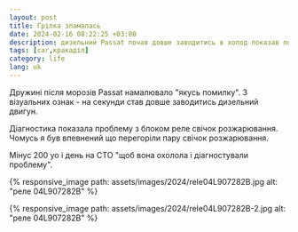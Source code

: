 ```yaml
---
layout: post
title: Грілка зламалась
date: 2024-02-16 08:22:25 +03:00
description: дизельний Passat почав довше заводитись в холод показав помилку 04L907282B
tags: [car,кракаділ]
category: life
lang: uk
---
```


Дружині після морозів Passat намалювало "якусь помилку".
З візуальних ознак - на секунди став довше заводитись дизельний двигун.

Діагностика показала проблему з блоком реле свічок розжарювання.
Чомусь я був впевнений що перегоріли пару свічок розжарювання.

Мінус 200 уо і день на СТО "щоб вона охолола і діагностували проблему".

{% responsive_image path: assets/images/2024/rele04L907282B.jpg alt: "реле 04L907282B" %}

{% responsive_image path: assets/images/2024/rele04L907282B-2.jpg alt: "реле 04L907282B" %}

